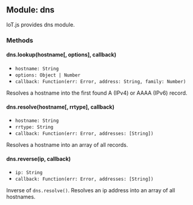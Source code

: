 ## Module: dns

IoT.js provides dns module.

### Methods

#### dns.lookup(hostname[, options], callback)
* `hostname: String`
* `options: Object | Number`
* `callback: Function(err: Error, address: String, family: Number)`

Resolves a hostname into the first found A (IPv4) or AAAA (IPv6) record.

#### dns.resolve(hostname[, rrtype], callback)
* `hostname: String`
* `rrtype: String`
* `callback: Function(err: Error, addresses: [String])`

Resolves a hostname into an array of all records.

#### dns.reverse(ip, callback)
* `ip: String`
* `callback: Function(err: Error, addresses: [String])`

Inverse of `dns.resolve()`. Resolves an ip address into an array of all hostnames.
